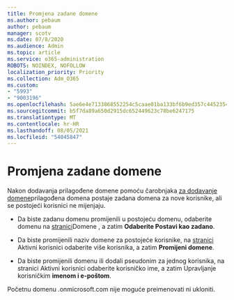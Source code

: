 ```yaml
---
title: Promjena zadane domene
ms.author: pebaum
author: pebaum
manager: scotv
ms.date: 07/8/2020
ms.audience: Admin
ms.topic: article
ms.service: o365-administration
ROBOTS: NOINDEX, NOFOLLOW
localization_priority: Priority
ms.collection: Adm_O365
ms.custom:
- "5993"
- "9003196"
ms.openlocfilehash: 5ae6e4e7133868552254c5caae01ba133bf6b9ed357c4452354bbac9525a7f44
ms.sourcegitcommit: b5f7da89a650d2915dc652449623c78be6247175
ms.translationtype: MT
ms.contentlocale: hr-HR
ms.lasthandoff: 08/05/2021
ms.locfileid: "54045847"
---
```

# <a name="change-default-domain"></a>Promjena zadane domene

Nakon dodavanja prilagođene domene pomoću čarobnjaka [za dodavanje domene](https://admin.microsoft.com/Adminportal#/Domains/Wizard)prilagođena domena postaje zadana domena za nove korisnike, ali se postojeći korisnici ne mijenjaju.

- Da biste zadanu domenu promijenili u postojeću domenu, odaberite domenu na [stranici](https://admin.microsoft.com/Adminportal/Home#/Domains)Domene , a zatim **Odaberite Postavi kao zadano**.

- Da biste promijenili naziv domene za postojeće korisnike, na [stranici](https://admin.microsoft.com/Adminportal/Home#/users) Aktivni korisnici odaberite više korisnika, a zatim **Promijeni domene**.

- Da biste promijenili domenu ili dodali pseudonim za jednog korisnika, na stranici Aktivni korisnici odaberite korisničko ime, a zatim Upravljanje korisničkim [](https://admin.microsoft.com/Adminportal/Home#/users) **imenom i e-poštom**.

Početnu domenu .onmicrosoft.com nije moguće preimenovati ni ukloniti.
